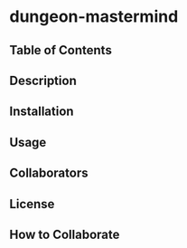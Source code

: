 # dungeon-mastermind

## Table of Contents


## Description


## Installation


## Usage


## Collaborators


## License


## How to Collaborate
